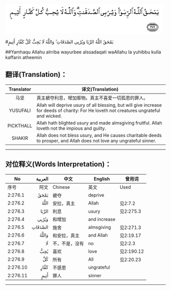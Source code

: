 ![002:276](images/002_276.gif)

#يَمْحَقُ اللَّهُ الرِّبَا وَيُرْبِي الصَّدَقَاتِ ۗ وَاللَّهُ لَا يُحِبُّ كُلَّ كَفَّارٍ أَثِيمٍ 

##Yamhaqu Allahu alrriba wayurbee alssadaqati waAllahu la yuhibbu kulla kaffarin atheemin 

## 翻译(Translation)：

| Translator | 译文(Translation)                                            |
| :--------: | ------------------------------------------------------------ |
|    马坚    | 真主褫夺利息，增加赈物。真主不喜爱一切孤恩的罪人。           |
|  YUSUFALI  | Allah will deprive usury of all blessing, but will give increase for deeds of charity: For He loveth not creatures ungrateful and wicked. |
| PICKTHALL  | Allah hath blighted usury and made almsgiving fruitful. Allah loveth not the impious and guilty. |
|   SHAKIR   | Allah does not bless usury, and He causes charitable deeds to prosper, and Allah does not love any ungrateful sinner. |

---

## 对位释义(Words Interpretation)：

| No   | العربية | 中文    | English | 曾用词 |
| ---- | ------: | ------- | ------- | ------ |
| 序号 |    阿文 | Chinese | 英文    | Used   |
| 2:276.1  | يَمْحَقُ    | 褫夺           | deprive      |            |
| 2:276.2  | اللَّهُ    | 安拉，真主     | Allah        | 见2:7.2 |
| 2:276.3  | الرِّبَا   | 利息           | usury        | 见2:275.3  |
| 2:276.4  | وَيُرْبِي   | 和增加         | and increase |            |
| 2:276.5  | الصَّدَقَاتِ | 施舍           | almsgiving   | 见2:271.3  |
| 2:276.6  | وَاللَّهُ   | 和安拉，真主   | and Allah    | 见2:19.17  |
| 2:276.7  | لَا      | 不，不是，没有 | no           | 见2:2.3    |
| 2:276.8  | يُحِبُّ     | 喜欢           | love         | 见2:190.12 |
| 2:276.9  | كُلَّ      | 所有           | All          | 见2:20.23  |
| 2:276.10 | كَفَّارٍ    | 不感恩         | ungrateful   |            |
| 2:276.11 | أَثِيمٍ    | 罪人           | sinner       |            |

---
